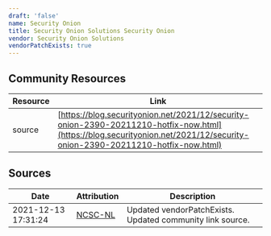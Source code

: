 ```yaml
---
draft: 'false'
name: Security Onion
title: Security Onion Solutions Security Onion
vendor: Security Onion Solutions
vendorPatchExists: true
---
```



## Community Resources
| Resource | Link |
| --- | --- |
| source | [https://blog.securityonion.net/2021/12/security-onion-2390-20211210-hotfix-now.html](https://blog.securityonion.net/2021/12/security-onion-2390-20211210-hotfix-now.html) |


## Sources
| Date | Attribution | Description |
| --- | --- | --- |
| 2021-12-13 17:31:24 | [NCSC-NL](https://github.com/NCSC-NL/log4shell/blob/main/software/README.md) | Updated vendorPatchExists. Updated community link source.  |
